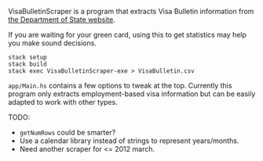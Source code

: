VisaBulletinScraper is a program that extracts Visa Bulletin information from [the Department of State website](https://travel.state.gov/content/visas/en/law-and-policy/bulletin.html).

If you are waiting for your green card, using this to get statistics may help you make sound decisions.

    stack setup
    stack build
    stack exec VisaBulletinScraper-exe > VisaBulletin.csv

`app/Main.hs` contains a few options to tweak at the top.  Currently this program only extracts employment-based visa information but can be easily adapted to work with other types.

TODO:
- `getNumRows` could be smarter?
- Use a calendar library instead of strings to represent years/months.
- Need another scraper for <= 2012 march.
